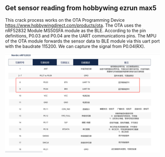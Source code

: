 ## Get sensor reading from hobbywing ezrun max5
This crack process works on the OTA Programming Device https://www.hobbywingdirect.com/products/ota.
The OTA uses the nRF52832 Module MS50SFA module as the BLE. According to the pin definitions, P0.03 and P0.04 are the UART communications pins. The MPU of the OTA module forwards the sensor data to BLE module via this uart port with the baudrate 115200. We can capture the signal from P0.04(RX).

![./racecar_1_5/imag/nrf52810_pins_def.png](https://github.com/flyback1228/racecar_1_5/blob/main/hobbywing_ezrun_esc_crack/img/nrf52810_pins_def.png)